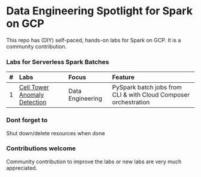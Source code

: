 # Data Engineering Spotlight for Spark on GCP

This repo has (DIY) self-paced, hands-on labs for Spark on GCP. It is a community contribution.


### Labs for Serverless Spark Batches
| # | Labs | Focus | Feature |
| -- | :--- | :-- | :-- |
| 1 | [Cell Tower Anomaly Detection](../s8s-spark-batches/cell-tower-anomaly-detection/README.md) | Data Engineering | PySpark batch jobs from CLI & with Cloud Composer orchestration|

### Dont forget to 
Shut down/delete resources when done

### Contributions welcome

Community contribution to improve the labs or new labs are very much appreciated.
